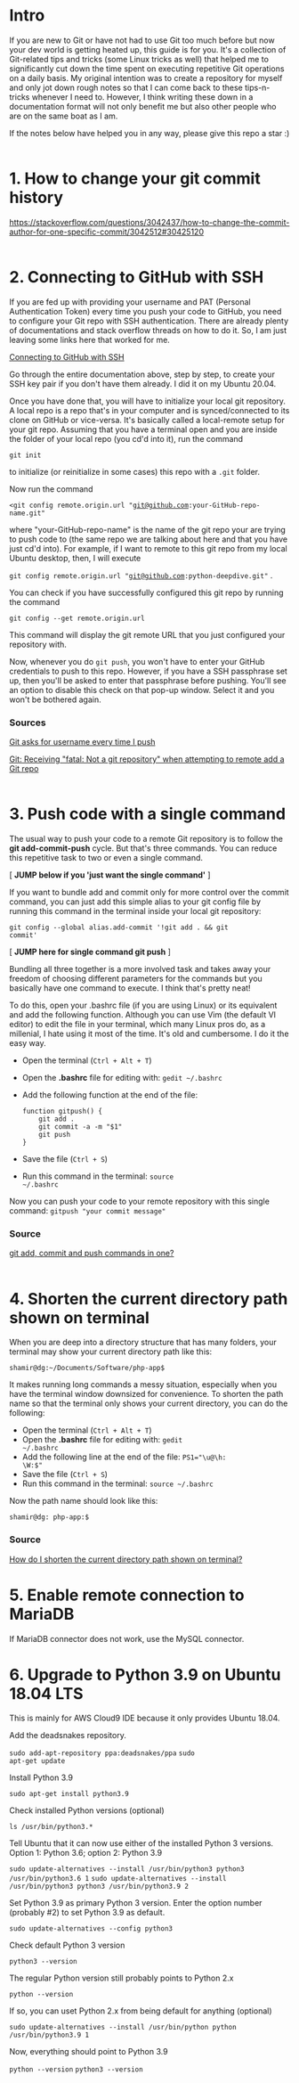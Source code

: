 # Intro
If you are new to Git or have not had to use Git too much before but now your dev world is getting heated up, this guide is for you. It's a collection of Git-related tips and tricks (some Linux tricks as well) that helped me to significantly cut down the time spent on executing repetitive Git operations on a daily basis. My original intention was to create a repository for myself and only jot down rough notes so that I can come back to these tips-n-tricks whenever I need to. However, I think writing these down in a documentation format will not only benefit me but also other people who are on the same boat as I am.

If the notes below have helped you in any way, please give this repo a star :) <br><br>

# 1. How to change your git commit history
https://stackoverflow.com/questions/3042437/how-to-change-the-commit-author-for-one-specific-commit/3042512#30425120 <br><br>

# 2. Connecting to GitHub with SSH

If you are fed up with providing your username and PAT (Personal Authentication Token) every time you push your code to GitHub, you need to configure your Git repo with SSH authentication. There are already plenty of documentations and stack overflow threads on how to do it. So, I am just leaving some links here that worked for me.
   
[Connecting to GitHub with SSH](https://docs.github.com/en/authentication/connecting-to-github-with-ssh)
   
Go through the entire documentation above, step by step, to create your SSH key pair if you don't have them already. I did it on my Ubuntu 20.04.
   
Once you have done that, you will have to initialize your local git repository. A local repo is a repo that's in your computer and is synced/connected to its clone on GitHub or vice-versa. It's basically called a local-remote setup for your git repo. Assuming that you have a terminal open and you are inside the   folder of your local repo (you cd'd into it), run the command 
   
<code>git init</code> 
   
to initialize (or reinitialize in some cases) this repo with a <code>.git</code> folder.
   
Now run the command 
   
<code><git config remote.origin.url "git@github.com:your-GitHub-repo-name.git"</code> 
  
where "your-GitHub-repo-name" is the name of the git repo your are trying to push code to (the same repo we are talking about here and that you have just cd'd into). For example, if I want to remote to this git repo from my local Ubuntu desktop, then, I will execute 
  
<code>git config remote.origin.url "git@github.com:python-deepdive.git"</code> .
  
You can check if you have successfully configured this git repo by running the command
  
<code>git config --get remote.origin.url</code>
  
This command will display the git remote URL that you just configured your repository with.
  
Now, whenever you do <code>git push</code>, you won't have to enter your GitHub credentials to push to this repo. However, if you have a SSH passphrase set up, then you'll be asked to enter that passphrase before pushing. You'll see an option to disable this check on that pop-up window. Select it and you won't be bothered again.
  
### Sources
[Git asks for username every time I push](https://stackoverflow.com/a/34957424)
  
[Git: Receiving "fatal: Not a git repository" when attempting to remote add a Git repo](https://stackoverflow.com/a/4630763) <br><br>
  
# 3. Push code with a single command
  
The usual way to push your code to a remote Git repository is to follow the **git add-commit-push** cycle. But that's three commands. You can reduce this repetitive task to two or even a single command.

[ **JUMP below if you 'just want the single command'** ]

  
If you want to bundle add and commit only for more control over the commit command, you can just add this simple alias to your git config file by running this command in the terminal inside your local git repository:
  
<code>git config --global alias.add-commit '!git add . && git commit'</code>

[ **JUMP here for single command git push** ]
  

Bundling all three together is a more involved task and takes away your freedom of choosing different parameters for the commands but you basically have one command to execute. I think that's pretty neat!

To do this, open your .bashrc file (if you are using Linux) or its equivalent and add the following function. Although you can use Vim (the default VI editor) to edit the file in your terminal, which many Linux pros do, as a millenial, I hate using it most of the time. It's old and cumbersome. I do it the easy way.
  
  - Open the terminal (<code>Ctrl + Alt + T</code>)
  - Open the **.bashrc** file for editing with: <code>gedit ~/.bashrc</code>
  - Add the following function at the end of the file:
  
        function gitpush() {
            git add .
            git commit -a -m "$1"
            git push
        }
  - Save the file (<code>Ctrl + S</code>)
  - Run this command in the terminal: <code>source ~/.bashrc</code>

Now you can push your code to your remote repository with this single command: <code>gitpush "your commit message"</code>
  
### Source
[git add, commit and push commands in one?](https://stackoverflow.com/a/23328996) <br><br>

# 4. Shorten the current directory path shown on terminal
   
When you are deep into a directory structure that has many folders, your terminal may show your current directory path like this:
   
<code>shamir@dg:~/Documents/Software/php-app$</code>

It makes running long commands a messy situation, especially when you have the terminal window downsized for convenience. To shorten the path name so that the terminal only shows your current directory, you can do the following:
   
  - Open the terminal (<code>Ctrl + Alt + T</code>)
  - Open the **.bashrc** file for editing with: <code>gedit ~/.bashrc</code>
  - Add the following line at the end of the file: <code>PS1="\u@\h: \W:\$"</code>
  - Save the file (<code>Ctrl + S</code>)
  - Run this command in the terminal: <code>source ~/.bashrc</code>

Now the path name should look like this:
   
<code>shamir@dg: php-app:$</code>
   
### Source
[How do I shorten the current directory path shown on terminal?](https://unix.stackexchange.com/questions/381113/how-do-i-shorten-the-current-directory-path-shown-on-terminal)


# 5. Enable remote connection to MariaDB

If MariaDB connector does not work, use the MySQL connector.

# 6. Upgrade to Python 3.9 on Ubuntu 18.04 LTS
This is mainly for AWS Cloud9 IDE because it only provides Ubuntu 18.04.

Add the deadsnakes repository.
   
<code>sudo add-apt-repository ppa:deadsnakes/ppa</code>
<code>sudo apt-get update</code>

Install Python 3.9
   
<code>sudo apt-get install python3.9</code>

Check installed Python versions (optional)
   
<code>ls /usr/bin/python3.*</code>

Tell Ubuntu that it can now use either of the installed Python 3 versions. Option 1: Python 3.6; option 2: Python 3.9
   
<code>sudo update-alternatives --install /usr/bin/python3 python3 /usr/bin/python3.6 1</code>
<code>sudo update-alternatives --install /usr/bin/python3 python3 /usr/bin/python3.9 2</code>

Set Python 3.9 as primary Python 3 version. Enter the option number (probably #2) to set Python 3.9 as default.
   
<code>sudo update-alternatives --config python3</code>

Check default Python 3 version
   
<code>python3 --version</code>

The regular Python version still probably points to Python 2.x
   
<code>python --version</code>

If so, you can uset Python 2.x from being default for anything (optional)
   
<code>sudo update-alternatives --install /usr/bin/python python /usr/bin/python3.9 1</code>

Now, everything should point to Python 3.9
   
<code>python --version</code>
<code>python3 --version</code>
